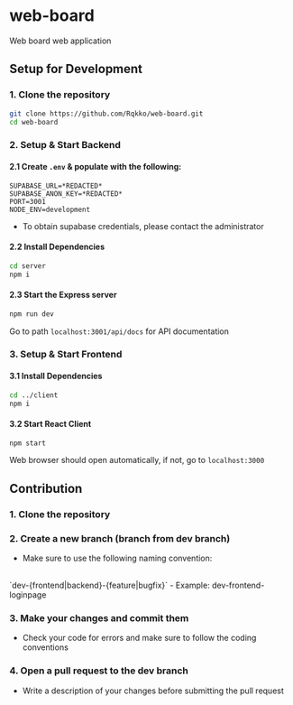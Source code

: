 # web-board
Web board web application

## Setup for Development
### 1. Clone the repository
```bash
git clone https://github.com/Rqkko/web-board.git
cd web-board
```

### 2. Setup & Start Backend
#### 2.1 Create `.env` & populate with the following:
```.env
SUPABASE_URL=*REDACTED*
SUPABASE_ANON_KEY=*REDACTED*
PORT=3001
NODE_ENV=development
```
* To obtain supabase credentials, please contact the administrator
#### 2.2 Install Dependencies
```bash
cd server
npm i
```
#### 2.3 Start the Express server
```bash
npm run dev
```
Go to path `localhost:3001/api/docs` for API documentation

### 3. Setup & Start Frontend
#### 3.1 Install Dependencies
```bash
cd ../client
npm i
```
#### 3.2 Start React Client
```bash
npm start
```
Web browser should open automatically, if not, go to `localhost:3000`

## Contribution
### 1. Clone the repository

### 2. Create a new branch (branch from dev branch)
- Make sure to use the following naming convention: 
<br>
`dev-{frontend|backend}-{feature|bugfix}`
- Example: dev-frontend-loginpage

### 3. Make your changes and commit them
- Check your code for errors and make sure to follow the coding conventions

### 4. Open a pull request to the dev branch
- Write a description of your changes before submitting the pull request